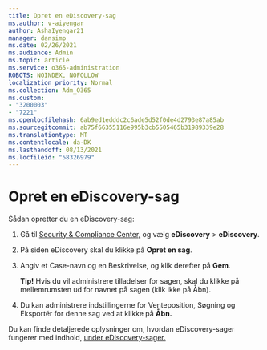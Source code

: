 ```yaml
---
title: Opret en eDiscovery-sag
ms.author: v-aiyengar
author: AshaIyengar21
manager: dansimp
ms.date: 02/26/2021
ms.audience: Admin
ms.topic: article
ms.service: o365-administration
ROBOTS: NOINDEX, NOFOLLOW
localization_priority: Normal
ms.collection: Adm_O365
ms.custom:
- "3200003"
- "7221"
ms.openlocfilehash: 6ab9ed1edddc2c6ade5d52f0de4d2793e87a85ab
ms.sourcegitcommit: ab75f66355116e995b3cb5505465b31989339e28
ms.translationtype: MT
ms.contentlocale: da-DK
ms.lasthandoff: 08/13/2021
ms.locfileid: "58326979"
---
```

# <a name="create-an-ediscovery-case"></a>Opret en eDiscovery-sag

Sådan opretter du en eDiscovery-sag:

1. Gå til [Security & Compliance Center,](https://go.microsoft.com/fwlink/p/?linkid=2077143) og vælg **eDiscovery**  >  **eDiscovery**.
1. På siden eDiscovery skal du klikke på **Opret en sag**.
1. Angiv et Case-navn og en Beskrivelse, og klik derefter på **Gem**.
    
    **Tip!** Hvis du vil administrere tilladelser for sagen, skal du klikke på mellemrumsten ud for navnet på sagen (klik ikke på Åbn).
1. Du kan administrere indstillingerne for Venteposition, Søgning og Eksportér for denne sag ved at klikke på **Åbn.**

Du kan finde detaljerede oplysninger om, hvordan eDiscovery-sager fungerer med indhold, [under eDiscovery-sager.](https://go.microsoft.com/fwlink/?linkid=2101589)
